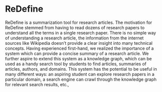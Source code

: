# ReDefine
 ReDefine is a summarization tool for research articles. The motivation for ReDefine stemmed from having to read dozens of research papers to understand all the terms in a single research paper. There is no simple way of understanding a research article, the information from the internet sources like Wikipedia doesn’t provide a clear insight into many technical concepts. Having experienced first-hand, we realized the importance of a system which can provide a concise summary of a research article. We further aspire to extend this system as a knowledge graph, which can be used as a handy search tool by students to find articles, summaries of articles, authors, and domains. This system has the potential to be useful in many different ways: an aspiring student can explore research papers in a particular domain, a search engine can crawl through the knowledge graph for relevant search results, etc.,
 

